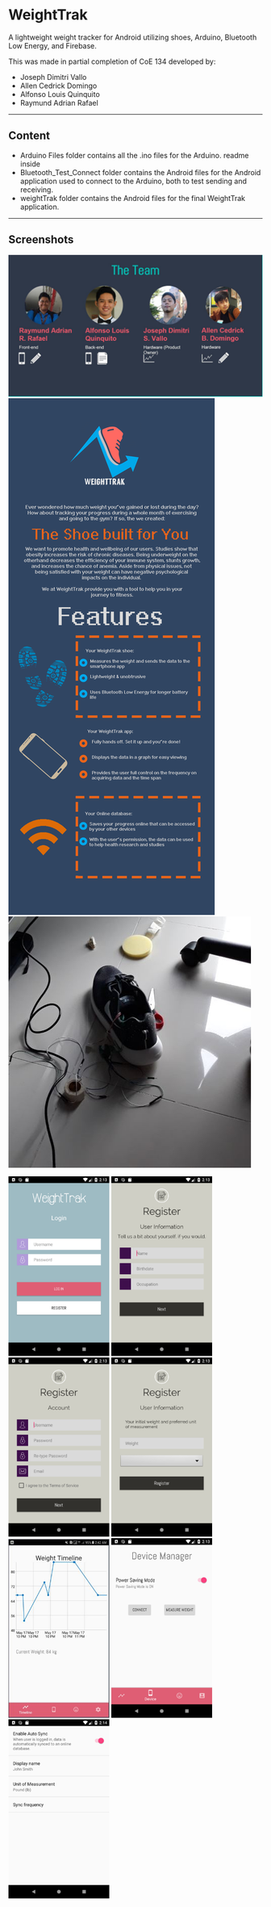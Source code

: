 # WeightTrak
A lightweight weight tracker for Android utilizing shoes, Arduino, Bluetooth Low Energy, and Firebase.

This was made in partial completion of CoE 134 developed by:
* Joseph Dimitri Vallo
* Allen Cedrick Domingo
* Alfonso Louis Quinquito
* Raymund Adrian Rafael

----

## Content
* Arduino Files folder contains all the .ino files for the Arduino. readme inside
* Bluetooth_Test_Connect folder contains the Android files for the Android application used to connect to the Arduino, both to test sending and receiving.
* weightTrak folder contains the Android files for the final WeightTrak application.

----

## Screenshots

<img src="/images/team.JPG" >
<img src="/images/WeightTrack_tarp.jpg" >

<img src="/images/shoe.JPG" >
<p float="left">
  <img src="/images/IMG_0341.JPG" width="200"> 
  <img src="/images/IMG_0344.JPG" width="200" >
  <img src="/images/IMG_0346.JPG" width="200" >
  <img src="/images/IMG_0342.JPG" width="200" >
  <img src="/images/demo.JPG" width="200" >
  <img src="/images/IMG_0343.JPG" width="200" >
  <img src="/images/IMG_0345.JPG" width="200" >
</p>
